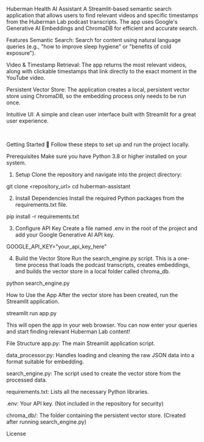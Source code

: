 Huberman Health AI Assistant
A Streamlit-based semantic search application that allows users to find relevant videos and specific timestamps from the Huberman Lab podcast transcripts. The app uses Google's Generative AI Embeddings and ChromaDB for efficient and accurate search.

Features 
Semantic Search: Search for content using natural language queries (e.g., "how to improve sleep hygiene" or "benefits of cold exposure").

Video & Timestamp Retrieval: The app returns the most relevant videos, along with clickable timestamps that link directly to the exact moment in the YouTube video.

Persistent Vector Store: The application creates a local, persistent vector store using ChromaDB, so the embedding process only needs to be run once.

Intuitive UI: A simple and clean user interface built with Streamlit for a great user experience.

<br>

Getting Started 🚀
Follow these steps to set up and run the project locally.

Prerequisites
Make sure you have Python 3.8 or higher installed on your system.

1. Setup
Clone the repository and navigate into the project directory:

git clone <repository_url>
cd huberman-assistant

2. Install Dependencies
Install the required Python packages from the requirements.txt file.

pip install -r requirements.txt

3. Configure API Key
Create a file named .env in the root of the project and add your Google Generative AI API key.

GOOGLE_API_KEY="your_api_key_here"

4. Build the Vector Store
Run the search_engine.py script. This is a one-time process that loads the podcast transcripts, creates embeddings, and builds the vector store in a local folder called chroma_db.

python search_engine.py

How to Use the App
After the vector store has been created, run the Streamlit application.

streamlit run app.py

This will open the app in your web browser. You can now enter your queries and start finding relevant Huberman Lab content!

File Structure 
app.py: The main Streamlit application script.

data_processor.py: Handles loading and cleaning the raw JSON data into a format suitable for embedding.

search_engine.py: The script used to create the vector store from the processed data.

requirements.txt: Lists all the necessary Python libraries.

.env: Your API key. (Not included in the repository for security)

chroma_db/: The folder containing the persistent vector store. (Created after running search_engine.py)

License
